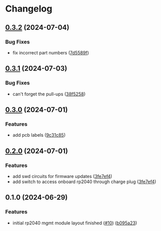 # Changelog

## [0.3.2](https://github.com/mikesmitty/pdusb/compare/rp2040-mgmt-module-v0.3.1...rp2040-mgmt-module-v0.3.2) (2024-07-04)


### Bug Fixes

* fix incorrect part numbers ([7d5589f](https://github.com/mikesmitty/pdusb/commit/7d5589fe6c76b37504af899d7f41072b2987b070))

## [0.3.1](https://github.com/mikesmitty/pdusb/compare/rp2040-mgmt-module-v0.3.0...rp2040-mgmt-module-v0.3.1) (2024-07-03)


### Bug Fixes

* can't forget the pull-ups ([38f5258](https://github.com/mikesmitty/pdusb/commit/38f52583257ef937b0b6ace3cdfb33ebec99fc47))

## [0.3.0](https://github.com/mikesmitty/pdusb/compare/rp2040-mgmt-module-v0.2.0...rp2040-mgmt-module-v0.3.0) (2024-07-01)


### Features

* add pcb labels ([9c31c85](https://github.com/mikesmitty/pdusb/commit/9c31c85c5588734c0f8cb24f46a7b92215036b89))

## [0.2.0](https://github.com/mikesmitty/pdusb/compare/rp2040-mgmt-module-v0.1.0...rp2040-mgmt-module-v0.2.0) (2024-07-01)


### Features

* add swd circuits for firmware updates ([3fe7ef4](https://github.com/mikesmitty/pdusb/commit/3fe7ef4b14e35cb9b6d7b5f8920c50c7c5d31d5d))
* add switch to access onboard rp2040 through charge plug ([3fe7ef4](https://github.com/mikesmitty/pdusb/commit/3fe7ef4b14e35cb9b6d7b5f8920c50c7c5d31d5d))

## 0.1.0 (2024-06-29)


### Features

* initial rp2040 mgmt module layout finished ([#10](https://github.com/mikesmitty/pdusb/issues/10)) ([b095a23](https://github.com/mikesmitty/pdusb/commit/b095a23ff2c25b706dd3f82efd2fbcd2280f2029))
